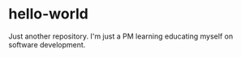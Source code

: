 # hello-world
Just another repository. 
I'm just a PM learning educating myself on software development.
